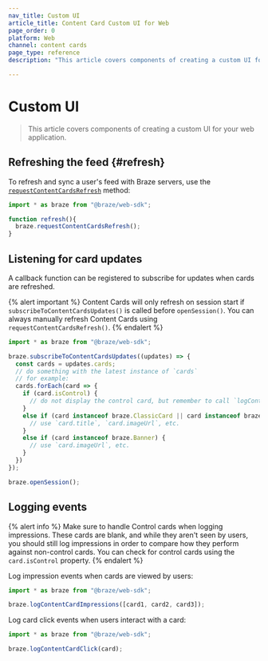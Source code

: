 ```yaml
---
nav_title: Custom UI
article_title: Content Card Custom UI for Web
page_order: 0
platform: Web
channel: content cards
page_type: reference
description: "This article covers components of creating a custom UI for your web application."

---
```


# Custom UI

> This article covers components of creating a custom UI for your web application.

## Refreshing the feed {#refresh}

To refresh and sync a user's feed with Braze servers, use the [`requestContentCardsRefresh`](https://js.appboycdn.com/web-sdk/latest/doc/modules/braze.html#requestcontentcardsrefresh) method:

```javascript
import * as braze from "@braze/web-sdk";

function refresh(){
  braze.requestContentCardsRefresh();    
}
```

## Listening for card updates

A callback function can be registered to subscribe for updates when cards are refreshed. 

{% alert important %}
Content Cards will only refresh on session start if `subscribeToContentCardsUpdates()` is called before `openSession()`. You can always manually refresh Content Cards using `requestContentCardsRefresh()`.
{% endalert %}

```javascript
import * as braze from "@braze/web-sdk";

braze.subscribeToContentCardsUpdates((updates) => {
  const cards = updates.cards;
  // do something with the latest instance of `cards`
  // for example:
  cards.forEach(card => {
    if (card.isControl) {
      // do not display the control card, but remember to call `logContentCardImpressions([card])`
    }
    else if (card instanceof braze.ClassicCard || card instanceof braze.CaptionedImage) {
      // use `card.title`, `card.imageUrl`, etc.
    }
    else if (card instanceof braze.Banner) {
      // use `card.imageUrl`, etc.
    }
  })
});

braze.openSession();
```

## Logging events

{% alert info %}
Make sure to handle Control cards when logging impressions. These cards are blank, and while they aren't seen by users, you should still log impressions in order to compare how they perform against non-control cards. You can check for control cards using the `card.isControl` property.
{% endalert %}


Log impression events when cards are viewed by users:


```javascript
import * as braze from "@braze/web-sdk";

braze.logContentCardImpressions([card1, card2, card3]);
```

Log card click events when users interact with a card:

```javascript
import * as braze from "@braze/web-sdk";

braze.logContentCardClick(card);
```

